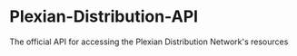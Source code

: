 # Plexian-Distribution-API
The official API for accessing the Plexian Distribution Network's resources
